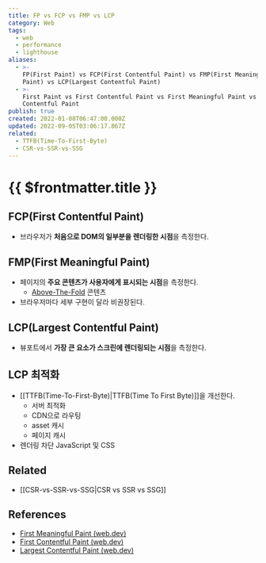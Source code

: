 ```yaml
---
title: FP vs FCP vs FMP vs LCP
category: Web
tags:
  - web
  - performance
  - lighthouse
aliases:
  - >-
    FP(First Paint) vs FCP(First Contentful Paint) vs FMP(First Meaningful
    Paint) vs LCP(Largest Contentful Paint)
  - >-
    First Paint vs First Contentful Paint vs First Meaningful Paint vs Largest
    Contentful Paint
publish: true
created: 2022-01-08T06:47:00.000Z
updated: 2022-09-05T03:06:17.867Z
related:
  - TTFB(Time-To-First-Byte)
  - CSR-vs-SSR-vs-SSG
---
```


# {{ $frontmatter.title }}

## FCP(First Contentful Paint)

- 브라우저가 **처음으로 DOM의 일부분을 렌더링한 시점**을 측정한다.

## FMP(First Meaningful Paint)

- 페이지의 **주요 콘텐츠가 사용자에게 표시되는 시점**을 측정한다.
  - [Above-The-Fold](https://en.wikipedia.org/wiki/Above_the_fold) 콘텐츠
- 브라우저마다 세부 구현이 달라 비권장된다.

## LCP(Largest Contentful Paint)

- 뷰포트에서 **가장 큰 요소가 스크린에 렌더링되는 시점**을 측정한다.

## LCP 최적화

- [[TTFB(Time-To-First-Byte)|TTFB(Time To First Byte)]]을 개선한다.
  - 서버 최적화
  - CDN으로 라우팅
  - asset 캐시
  - 페이지 캐시
- 렌더링 차단 JavaScript 및 CSS

## Related

- [[CSR-vs-SSR-vs-SSG|CSR vs SSR vs SSG]]

## References

- [First Meaningful Paint (web.dev)](https://web.dev/first-meaningful-paint/)
- [First Contentful Paint (web.dev)](https://web.dev/first-contentful-paint/)
- [Largest Contentful Paint (web.dev)](https://web.dev/lighthouse-largest-contentful-paint/)
